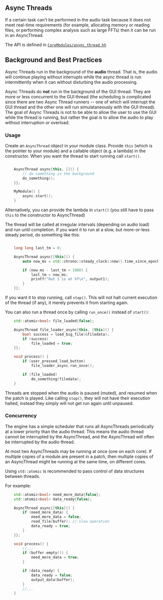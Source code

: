 ## Async Threads

If a certain task can't be performed in the audio task because it does not meet
real-time requirements (for example, allocating memory or reading files, or
performing complex analysis such as large FFTs) then it can be run in an
AsyncThread.

The API is defined in [`CoreModules/async_thread.hh`](https://github.com/4ms/metamodule-core-interface/blob/v2.0-dev/CoreModules/async_thread.hh)

## Background and Best Practices

Async Threads run in the background of the **audio** thread. That is, the audio
will continue playing without interrupts while the async thread is run intermittently
when it can without disturbing the audio processing.

Async Threads do **not** run in the background of the GUI thread. They are more or less
concurrent to the GUI thread (the scheduling is complicated since there are two Async Thread
runners -- one of which will interrupt the GUI thread and the other one will run simulataneously
with the GUI thread). The goal of Async Threads is not to be able to allow the user
to use the GUI while the thread is running, but rather the goal is to allow the audio
to play without interruption or overload.


### Usage

Create an `AsyncThread` object in your module class. Provide `this` (which is the pointer
to your module) and a callable object (e.g. a lambda) in the constructor. When
you want the thread to start running call `start()`.

```c++

    AsyncThread async{this, []() {
        // do something in the background
        do_something();
    }};

    MyModule() {
        async.start();
    }

```

Alternatively, you can provide the lambda in `start()` (you still have to pass
`this` to the constructor to AsyncThread)

The thread will be called at irregular intervals (depending on audio load) and
run until completion. If you want it to run at a slow, but more-or-less steady
period, do something like this:

```c++

    long long last_tm = 0;

    AsyncThread async{[this]() {
        auto now_ms = std::chrono::steady_clock::now().time_since_epoch().count() / 1'000'000LL;

        if (now_ms - last_tm > 1000) {
            last_tm = now_ms;
            printf("Out 1 is at %f\n", output1);
        }
    }};

```

If you want it to stop running, call `stop()`. This will not halt current
execution of the thread (if any), it merely prevents it from starting again.

You can also run a thread once by calling `run_once()` instead of `start()`:

```c++
    std::atomic<bool> file_loaded{false};

    AsyncThread file_loader_async{this, [this]() {
        bool success = load_big_file(&filedata);
        if (success)
            file_loaded = true;
    }};

    void process() {
        if (user_pressed_load_button)
            file_loader_async.run_once();

        if (file_loaded)
            do_something(filedata);
    }

```

Threads are stopped when the audio is paused (muted), and resumed when the
patch is played. Like calling `stop()`, they will not have their execution
halted, instead they simply will not get run again until unpaused.


### Concurrency

The engine has a simple scheduler that runs all AsyncThreads periodically at 
a lower priority than the audio thread. This means the audio thread cannot be 
interrupted by the AsyncThread, and the AsyncThread will often be interrupted by
the audio thread. 

At most two AsyncThreads may be running at once (one on each core). If multiple
copies of a module are present in a patch, then multiple copies of an
AsyncThread might be running at the same time, on different cores.

Using `std::atomic` is recommended to pass control of data structures between threads.

For example: 

```c++
    std::atomic<bool> need_more_data{false};
    std::atomic<bool> data_ready{false};

    AsyncThread async{[this]() {
        if (need_more_data) {
            need_more_data = false;
            read_file(buffer); // slow operation
            data_ready = true;
        }
    }};

    void process() {
        //...
        if (buffer.empty()) {
            need_more_data = true;
        }

        if (data_ready) {
            data_ready = false;
            output_data(buffer);
        }
        //...
    }


```

